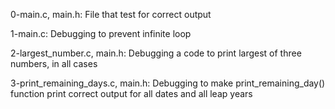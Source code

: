 0-main.c, main.h:
File that test for correct output

1-main.c:
Debugging to prevent infinite loop

2-largest_number.c, main.h:
Debugging a code to print largest of three numbers, in all cases

3-print_remaining_days.c, main.h:
Debugging to make print_remaining_day() function print correct output for 
all dates and all leap years

